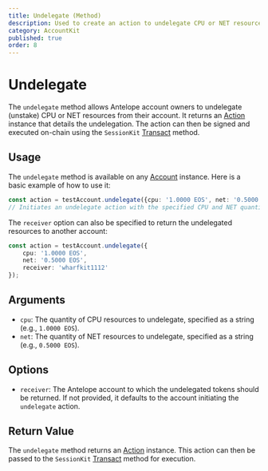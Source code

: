 ```yaml
---
title: Undelegate (Method)
description: Used to create an action to undelegate CPU or NET resources from an Antelope account.
category: AccountKit
published: true
order: 8
---
```


# Undelegate

The `undelegate` method allows Antelope account owners to undelegate (unstake) CPU or NET resources from their account. It returns an [Action](/docs/antelope/action) instance that details the undelegation. The action can then be signed and executed on-chain using the `SessionKit` [Transact](/docs/session-kit/transact) method.

## Usage

The `undelegate` method is available on any [Account](/docs/account-kit/account) instance. Here is a basic example of how to use it:

```typescript
const action = testAccount.undelegate({cpu: '1.0000 EOS', net: '0.5000 EOS'});
// Initiates an undelegate action with the specified CPU and NET quantities.
```

The `receiver` option can also be specified to return the undelegated resources to another account:

```typescript
const action = testAccount.undelegate({
    cpu: '1.0000 EOS',
    net: '0.5000 EOS',
    receiver: 'wharfkit1112'
});
```

## Arguments

- `cpu`: The quantity of CPU resources to undelegate, specified as a string (e.g., `1.0000 EOS`).
- `net`: The quantity of NET resources to undelegate, specified as a string (e.g., `0.5000 EOS`).

## Options

- `receiver`: The Antelope account to which the undelegated tokens should be returned. If not provided, it defaults to the account initiating the `undelegate` action.

## Return Value

The `undelegate` method returns an [Action](/docs/antelope/action) instance. This action can then be passed to the `SessionKit` [Transact](/docs/session-kit/transact) method for execution.
